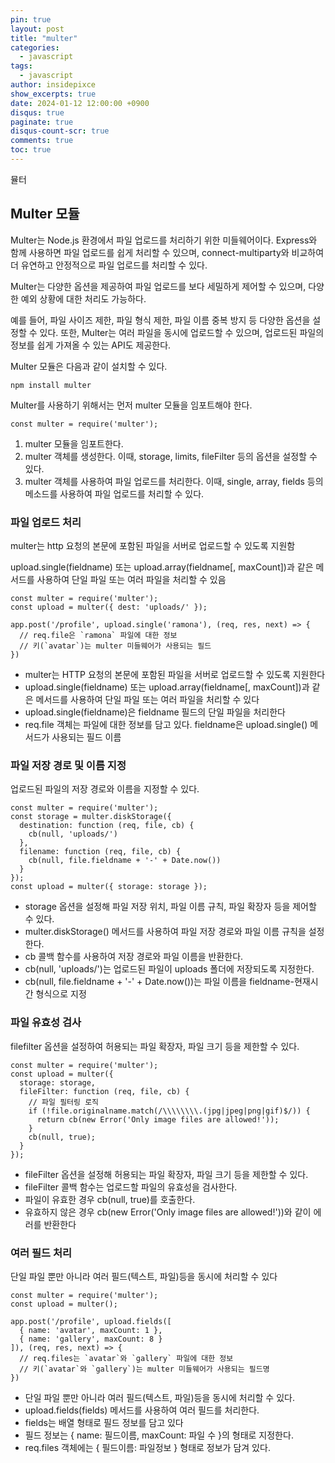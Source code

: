 ```yaml
---
pin: true
layout: post
title: "multer"
categories:
  - javascript
tags:
  - javascript
author: insidepixce
show_excerpts: true
date: 2024-01-12 12:00:00 +0900
disqus: true
paginate: true
disqus-count-scr: true
comments: true
toc: true
---
```

뮬터

## Multer 모듈

Multer는 Node.js 환경에서 파일 업로드를 처리하기 위한 미들웨어이다. Express와 함께 사용하면 파일 업로드를 쉽게 처리할 수 있으며, connect-multiparty와 비교하여 더 유연하고 안정적으로 파일 업로드를 처리할 수 있다.

Multer는 다양한 옵션을 제공하여 파일 업로드를 보다 세밀하게 제어할 수 있으며, 다양한 예외 상황에 대한 처리도 가능하다.

예를 들어, 파일 사이즈 제한, 파일 형식 제한, 파일 이름 중복 방지 등 다양한 옵션을 설정할 수 있다. 또한, Multer는 여러 파일을 동시에 업로드할 수 있으며, 업로드된 파일의 정보를 쉽게 가져올 수 있는 API도 제공한다.

Multer 모듈은 다음과 같이 설치할 수 있다.

```
npm install multer

```

Multer를 사용하기 위해서는 먼저 multer 모듈을 임포트해야 한다.

```
const multer = require('multer');

```

1.  multer 모듈을 임포트한다.
2.  multer 객체를 생성한다. 이때, storage, limits, fileFilter 등의 옵션을 설정할 수 있다.
3.  multer 객체를 사용하여 파일 업로드를 처리한다. 이때, single, array, fields 등의 메소드를 사용하여 파일 업로드를 처리할 수 있다.  
      
    

### 파일 업로드 처리

multer는 http 요청의 본문에 포함된 파일을 서버로 업로드할 수 있도록 지원함

upload.single(fieldname) 또는 upload.array(fieldname\[, maxCount\])과 같은 메서드를 사용하여 단일 파일 또는 여러 파일을 처리할 수 있음

```
const multer = require('multer');
const upload = multer({ dest: 'uploads/' });

app.post('/profile', upload.single('ramona'), (req, res, next) => {
  // req.file은 `ramona` 파일에 대한 정보
  // 키(`avatar`)는 multer 미들웨어가 사용되는 필드
})

```

-   multer는 HTTP 요청의 본문에 포함된 파일을 서버로 업로드할 수 있도록 지원한다
-   upload.single(fieldname) 또는 upload.array(fieldname\[, maxCount\])과 같은 메서드를 사용하여 단일 파일 또는 여러 파일을 처리할 수 있다
-   upload.single(fieldname)은 fieldname 필드의 단일 파일을 처리한다
-   req.file 객체는 파일에 대한 정보를 담고 있다. fieldname은 upload.single() 메서드가 사용되는 필드 이름

### 파일 저장 경로 및 이름 지정

업로드된 파일의 저장 경로와 이름을 지정할 수 있다.

```
const multer = require('multer');
const storage = multer.diskStorage({
  destination: function (req, file, cb) {
    cb(null, 'uploads/')
  },
  filename: function (req, file, cb) {
    cb(null, file.fieldname + '-' + Date.now())
  }
});
const upload = multer({ storage: storage });

```

-   storage 옵션을 설정해 파일 저장 위치, 파일 이름 규칙, 파일 확장자 등을 제어할 수 있다.
-   multer.diskStorage() 메서드를 사용하여 파일 저장 경로와 파일 이름 규칙을 설정한다.
-   cb 콜백 함수를 사용하여 저장 경로와 파일 이름을 반환한다.
-   cb(null, 'uploads/')는 업로드된 파일이 uploads 폴더에 저장되도록 지정한다.
-   cb(null, file.fieldname + '-' + Date.now())는 파일 이름을 fieldname-현재시간 형식으로 지정

### 파일 유효성 검사

filefilter 옵션을 설정하여 허용되는 파일 확장자, 파일 크기 등을 제한할 수 있다.

```
const multer = require('multer');
const upload = multer({
  storage: storage,
  fileFilter: function (req, file, cb) {
    // 파일 필터링 로직
    if (!file.originalname.match(/\\\\\\\\.(jpg|jpeg|png|gif)$/)) {
      return cb(new Error('Only image files are allowed!'));
    }
    cb(null, true);
  }
});

```

-   fileFilter 옵션을 설정해 허용되는 파일 확장자, 파일 크기 등을 제한할 수 있다.
-   fileFilter 콜백 함수는 업로드할 파일의 유효성을 검사한다.
-   파일이 유효한 경우 cb(null, true)를 호출한다.
-   유효하지 않은 경우 cb(new Error('Only image files are allowed!'))와 같이 에러를 반환한다

### 여러 필드 처리

단일 파일 뿐만 아니라 여러 필드(텍스트, 파일)등을 동시에 처리할 수 있다

```
const multer = require('multer');
const upload = multer();

app.post('/profile', upload.fields([
  { name: 'avatar', maxCount: 1 },
  { name: 'gallery', maxCount: 8 }
]), (req, res, next) => {
  // req.files는 `avatar`와 `gallery` 파일에 대한 정보
  // 키(`avatar`와 `gallery`)는 multer 미들웨어가 사용되는 필드명
})
```

-   단일 파일 뿐만 아니라 여러 필드(텍스트, 파일)등을 동시에 처리할 수 있다.
-   upload.fields(fields) 메서드를 사용하여 여러 필드를 처리한다.
-   fields는 배열 형태로 필드 정보를 담고 있다
-   필드 정보는 { name: 필드이름, maxCount: 파일 수 }의 형태로 지정한다.
-   req.files 객체에는 { 필드이름: 파일정보 } 형태로 정보가 담겨 있다.